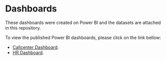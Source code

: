 # Dashboards

These dashboards were created on Power BI and the datasets are attached in this repository.

To view the published Power BI dashboards, please click on the link bellow:

* [Callcenter Dashboard](https://app.powerbi.com/groups/me/reports/2366f326-4e60-45ff-a032-149eb64874c7?ctid=c8fcca00-099e-4d8c-a449-936b0557d8ed&pbi_source=linkShare).
* [HR Dashboard](https://app.powerbi.com/groups/me/reports/a0ad1891-875a-4455-a0f9-44e25c375d99?ctid=c8fcca00-099e-4d8c-a449-936b0557d8ed&pbi_source=linkShare).

